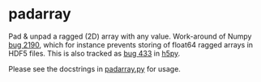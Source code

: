 # padarray

Pad &amp; unpad a ragged (2D) array with any value. Work-around of
Numpy [bug 2190](https://github.com/numpy/numpy/issues/2190), which
for instance prevents storing of float64 ragged arrays in HDF5
files. This is also tracked as [bug
433](https://github.com/h5py/h5py/issues/433) in
[h5py](http://www.h5py.org/).

Please see the docstrings in [padarray.py](./padarray.py) for usage.
